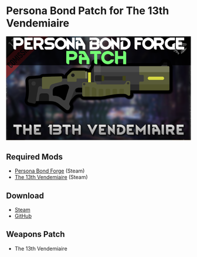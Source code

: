 # Persona Bond Patch for The 13th Vendemiaire

![](https://github.com/Daria40K/Persona-Bond-Patch-for-The-13th-Vendemiaire/blob/main/About/Preview.png)

## Required Mods
- [Persona Bond Forge](https://steamcommunity.com/workshop/filedetails/?id=2178003816) (Steam)
- [The 13th Vendemiaire](https://steamcommunity.com/sharedfiles/filedetails/?id=2788783749) (Steam)

## Download
- [Steam](https://steamcommunity.com/sharedfiles/filedetails/?id=2790880926)
- [GitHub](https://github.com/Daria40K/Persona-Bond-Patch-for-The-13th-Vendemiair/releases)

## Weapons Patch
- The 13th Vendemiaire
